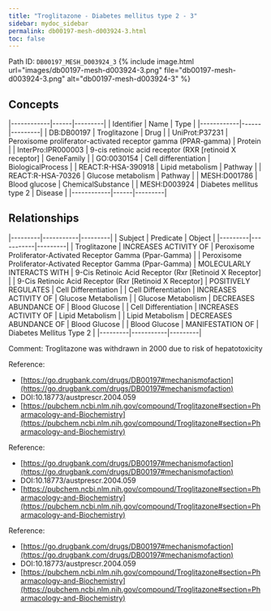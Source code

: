 ```yaml
---
title: "Troglitazone - Diabetes mellitus type 2 - 3"
sidebar: mydoc_sidebar
permalink: db00197-mesh-d003924-3.html
toc: false 
---
```



Path ID: `DB00197_MESH_D003924_3`
{% include image.html url="images/db00197-mesh-d003924-3.png" file="db00197-mesh-d003924-3.png" alt="db00197-mesh-d003924-3" %}

## Concepts

|------------|------|---------|
| Identifier | Name | Type    |
|------------|------|---------|
| DB:DB00197 | Troglitazone | Drug |
| UniProt:P37231 | Peroxisome proliferator-activated receptor gamma (PPAR-gamma) | Protein |
| InterPro:IPR000003 | 9-cis retinoic acid receptor (RXR [retinoid X receptor] | GeneFamily |
| GO:0030154 | Cell differentiation | BiologicalProcess |
| REACT:R-HSA-390918 | Lipid metabolism | Pathway |
| REACT:R-HSA-70326 | Glucose metabolism | Pathway |
| MESH:D001786 | Blood glucose | ChemicalSubstance |
| MESH:D003924 | Diabetes mellitus type 2 | Disease |
|------------|------|---------|

## Relationships

|---------|-----------|---------|
| Subject | Predicate | Object  |
|---------|-----------|---------|
| Troglitazone | INCREASES ACTIVITY OF | Peroxisome Proliferator-Activated Receptor Gamma (Ppar-Gamma) |
| Peroxisome Proliferator-Activated Receptor Gamma (Ppar-Gamma) | MOLECULARLY INTERACTS WITH | 9-Cis Retinoic Acid Receptor (Rxr [Retinoid X Receptor] |
| 9-Cis Retinoic Acid Receptor (Rxr [Retinoid X Receptor] | POSITIVELY REGULATES | Cell Differentiation |
| Cell Differentiation | INCREASES ACTIVITY OF | Glucose Metabolism |
| Glucose Metabolism | DECREASES ABUNDANCE OF | Blood Glucose |
| Cell Differentiation | INCREASES ACTIVITY OF | Lipid Metabolism |
| Lipid Metabolism | DECREASES ABUNDANCE OF | Blood Glucose |
| Blood Glucose | MANIFESTATION OF | Diabetes Mellitus Type 2 |
|---------|-----------|---------|

Comment: Troglitazone was withdrawn in 2000 due to risk of hepatotoxicity

Reference: 
  - [https://go.drugbank.com/drugs/DB00197#mechanismofaction](https://go.drugbank.com/drugs/DB00197#mechanismofaction)
  - DOI:10.18773/austprescr.2004.059
  - [https://pubchem.ncbi.nlm.nih.gov/compound/Troglitazone#section=Pharmacology-and-Biochemistry](https://pubchem.ncbi.nlm.nih.gov/compound/Troglitazone#section=Pharmacology-and-Biochemistry)

Reference: 
  - [https://go.drugbank.com/drugs/DB00197#mechanismofaction](https://go.drugbank.com/drugs/DB00197#mechanismofaction)
  - DOI:10.18773/austprescr.2004.059
  - [https://pubchem.ncbi.nlm.nih.gov/compound/Troglitazone#section=Pharmacology-and-Biochemistry](https://pubchem.ncbi.nlm.nih.gov/compound/Troglitazone#section=Pharmacology-and-Biochemistry)

Reference: 
  - [https://go.drugbank.com/drugs/DB00197#mechanismofaction](https://go.drugbank.com/drugs/DB00197#mechanismofaction)
  - DOI:10.18773/austprescr.2004.059
  - [https://pubchem.ncbi.nlm.nih.gov/compound/Troglitazone#section=Pharmacology-and-Biochemistry](https://pubchem.ncbi.nlm.nih.gov/compound/Troglitazone#section=Pharmacology-and-Biochemistry)
